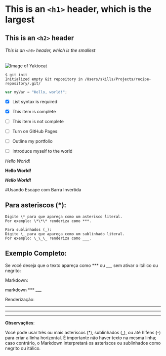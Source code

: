 # This is an `<h1>` header, which is the largest

## This is an `<h2>` header

###### This is an `<h6>` header, which is the smallest

![Image of Yaktocat](https://octodex.github.com/images/yaktocat.png)

```
$ git init
Initialized empty Git repository in /Users/skills/Projects/recipe-repository/.git/
```

``` javascript
var myVar = "Hello, world!";
```

- [x] List syntax is required
- [x] This item is complete
- [ ] This item is not complete

- [ ] Turn on GitHub Pages
- [ ] Outline my portfolio
- [ ] Introduce myself to the world

*Hello World!*

**Hello World!**

***Hello World!***

#Usando Escape com Barra Invertida

## Para asteriscos (*):

    Digite \* para que apareça como um asterisco literal.
    Por exemplo: \*\*\* renderiza como ***.
    
    Para sublinhados (_):
    Digite \_ para que apareça como um sublinhado literal.
    Por exemplo: \_\_\_ renderiza como ___.
    
## Exemplo Completo:

Se você deseja que o texto apareça como *** ou ___ sem ativar o itálico ou negrito:

Markdown:

markdown
\*\*\*
\_\_\_

Renderização:

***

___

---

**Observações**:

Você pode usar três ou mais asteriscos (*), sublinhados (_), ou até hifens (-) para criar a linha horizontal.
É importante não haver texto na mesma linha; caso contrário, o Markdown interpretará os asteriscos ou sublinhados como negrito ou itálico.
